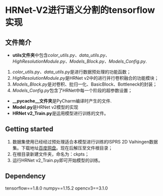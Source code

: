 # HRNet-V2进行语义分割的tensorflow实现
## 文件简介
+ **utils文件夹**中包含*color_utils.py、data_utils.py、HighResolutionModule.py、Models_Block.py、Models_Config.py*.
1. *color_utils.py、data_utils.py*是进行数据预处理的功能函数；
2. *HighResolutionModule.py*是HRNet v2中的进行并行卷积融合的功能模块；
3. *Models_Block.py*是对卷积、批归一化、BasicBlock、Bottleneck的封装；
4. *Models_Config.py*包含了HRNet中每一个阶段的超参数设置；
+ **__pycache__文件夹**是PyCharm编译时产生的文件.
+ **Model.py**是HRNet v2模型的实现
+ **HRNet v2_Train.py**是运用模型进行训练的文件。
## Getting started
1. 数据集使用已经经过预处理适合本模型进行训练的ISPRS 2D Vaihingen数据集。下载地址[百度网盘](超链接地址 "分享码：")。现在后解压至文件根目录；
2. 在根目录新建文件夹，命名为：ckpts；
3. 运行HRNet v2_Train.py即可开始模型的训练。
## Dependency
tensorflow==1.8.0
numpy==1.15.2
opencv3==3.1.0
